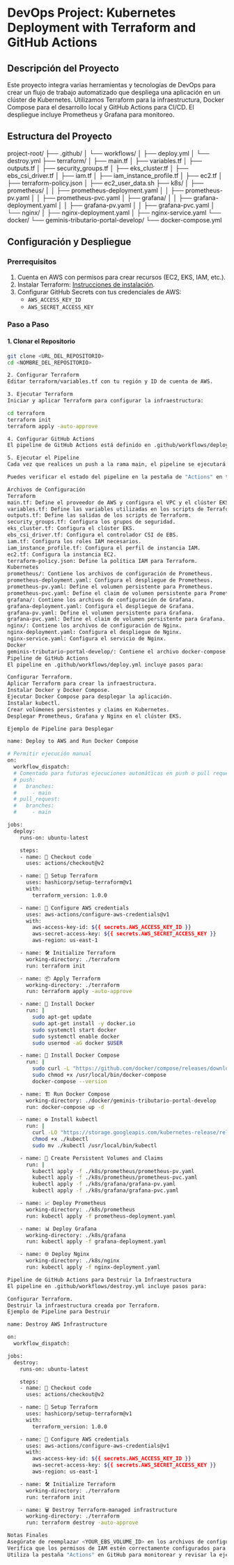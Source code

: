# DevOps Project: Kubernetes Deployment with Terraform and GitHub Actions

## Descripción del Proyecto

Este proyecto integra varias herramientas y tecnologías de DevOps para crear un flujo de trabajo automatizado que despliega una aplicación en un clúster de Kubernetes. Utilizamos Terraform para la infraestructura, Docker Compose para el desarrollo local y GitHub Actions para CI/CD. El despliegue incluye Prometheus y Grafana para monitoreo.

## Estructura del Proyecto

project-root/
├── .github/
│ └── workflows/
│ ├── deploy.yml
│ └── destroy.yml
├── terraform/
│ ├── main.tf
│ ├── variables.tf
│ ├── outputs.tf
│ ├── security_groups.tf
│ ├── eks_cluster.tf
│ ├── ebs_csi_driver.tf
│ ├── iam.tf
│ ├── iam_instance_profile.tf
│ ├── ec2.tf
│ ├── terraform-policy.json
│ ├── ec2_user_data.sh
├── k8s/
│ ├── prometheus/
│ │ ├── prometheus-deployment.yaml
│ │ ├── prometheus-pv.yaml
│ │ ├── prometheus-pvc.yaml
│ ├── grafana/
│ │ ├── grafana-deployment.yaml
│ │ ├── grafana-pv.yaml
│ │ ├── grafana-pvc.yaml
│ └── nginx/
│ ├── nginx-deployment.yaml
│ ├── nginx-service.yaml
└── docker/
└── geminis-tributario-portal-develop/
└── docker-compose.yml

## Configuración y Despliegue

### Prerrequisitos

1. Cuenta en AWS con permisos para crear recursos (EC2, EKS, IAM, etc.).
2. Instalar Terraform: [Instrucciones de instalación](https://learn.hashicorp.com/tutorials/terraform/install-cli).
3. Configurar GitHub Secrets con tus credenciales de AWS:
   - `AWS_ACCESS_KEY_ID`
   - `AWS_SECRET_ACCESS_KEY`

### Paso a Paso

#### 1. Clonar el Repositorio

```sh
git clone <URL_DEL_REPOSITORIO>
cd <NOMBRE_DEL_REPOSITORIO>

2. Configurar Terraform
Editar terraform/variables.tf con tu región y ID de cuenta de AWS.

3. Ejecutar Terraform
Iniciar y aplicar Terraform para configurar la infraestructura:

cd terraform
terraform init
terraform apply -auto-approve

4. Configurar GitHub Actions
El pipeline de GitHub Actions está definido en .github/workflows/deploy.yml. Asegúrate de que los archivos necesarios están en sus respectivas ubicaciones.

5. Ejecutar el Pipeline
Cada vez que realices un push a la rama main, el pipeline se ejecutará automáticamente.

Puedes verificar el estado del pipeline en la pestaña de "Actions" en tu repositorio de GitHub.

Archivos de Configuración
Terraform
main.tf: Define el proveedor de AWS y configura el VPC y el clúster EKS.
variables.tf: Define las variables utilizadas en los scripts de Terraform.
outputs.tf: Define las salidas de los scripts de Terraform.
security_groups.tf: Configura los grupos de seguridad.
eks_cluster.tf: Configura el clúster EKS.
ebs_csi_driver.tf: Configura el controlador CSI de EBS.
iam.tf: Configura los roles IAM necesarios.
iam_instance_profile.tf: Configura el perfil de instancia IAM.
ec2.tf: Configura la instancia EC2.
terraform-policy.json: Define la política IAM para Terraform.
Kubernetes
prometheus/: Contiene los archivos de configuración de Prometheus.
prometheus-deployment.yaml: Configura el despliegue de Prometheus.
prometheus-pv.yaml: Define el volumen persistente para Prometheus.
prometheus-pvc.yaml: Define el claim de volumen persistente para Prometheus.
grafana/: Contiene los archivos de configuración de Grafana.
grafana-deployment.yaml: Configura el despliegue de Grafana.
grafana-pv.yaml: Define el volumen persistente para Grafana.
grafana-pvc.yaml: Define el claim de volumen persistente para Grafana.
nginx/: Contiene los archivos de configuración de Nginx.
nginx-deployment.yaml: Configura el despliegue de Nginx.
nginx-service.yaml: Configura el servicio de Nginx.
Docker
geminis-tributario-portal-develop/: Contiene el archivo docker-compose.yml para el despliegue de la aplicación.
Pipeline de GitHub Actions
El pipeline en .github/workflows/deploy.yml incluye pasos para:

Configurar Terraform.
Aplicar Terraform para crear la infraestructura.
Instalar Docker y Docker Compose.
Ejecutar Docker Compose para desplegar la aplicación.
Instalar kubectl.
Crear volúmenes persistentes y claims en Kubernetes.
Desplegar Prometheus, Grafana y Nginx en el clúster EKS.

Ejemplo de Pipeline para Desplegar

name: Deploy to AWS and Run Docker Compose

# Permitir ejecución manual
on:
  workflow_dispatch:
  # Comentado para futuras ejecuciones automáticas en push o pull request a main
  # push:
  #   branches:
  #     - main
  # pull_request:
  #   branches:
  #     - main

jobs:
  deploy:
    runs-on: ubuntu-latest

    steps:
    - name: 🎉 Checkout code
      uses: actions/checkout@v2

    - name: 🚀 Setup Terraform
      uses: hashicorp/setup-terraform@v1
      with:
        terraform_version: 1.0.0

    - name: 🔑 Configure AWS credentials
      uses: aws-actions/configure-aws-credentials@v1
      with:
        aws-access-key-id: ${{ secrets.AWS_ACCESS_KEY_ID }}
        aws-secret-access-key: ${{ secrets.AWS_SECRET_ACCESS_KEY }}
        aws-region: us-east-1

    - name: 🛠 Initialize Terraform
      working-directory: ./terraform
      run: terraform init

    - name: 📦 Apply Terraform
      working-directory: ./terraform
      run: terraform apply -auto-approve

    - name: 🐋 Install Docker
      run: |
        sudo apt-get update
        sudo apt-get install -y docker.io
        sudo systemctl start docker
        sudo systemctl enable docker
        sudo usermod -aG docker $USER

    - name: 🐳 Install Docker Compose
      run: |
        sudo curl -L "https://github.com/docker/compose/releases/download/1.29.2/docker-compose-$(uname -s)-$(uname -m)" -o /usr/local/bin/docker-compose
        sudo chmod +x /usr/local/bin/docker-compose
        docker-compose --version

    - name: 🏗 Run Docker Compose
      working-directory: ./docker/geminis-tributario-portal-develop
      run: docker-compose up -d

    - name: ⚙️ Install kubectl
      run: |
        curl -LO "https://storage.googleapis.com/kubernetes-release/release/$(curl -s https://storage.googleapis.com/kubernetes-release/release/stable.txt)/bin/linux/amd64/kubectl"
        chmod +x ./kubectl
        sudo mv ./kubectl /usr/local/bin/kubectl

    - name: 📁 Create Persistent Volumes and Claims
      run: |
        kubectl apply -f ./k8s/prometheus/prometheus-pv.yaml
        kubectl apply -f ./k8s/prometheus/prometheus-pvc.yaml
        kubectl apply -f ./k8s/grafana/grafana-pv.yaml
        kubectl apply -f ./k8s/grafana/grafana-pvc.yaml

    - name: 📈 Deploy Prometheus
      working-directory: ./k8s/prometheus
      run: kubectl apply -f prometheus-deployment.yaml

    - name: 📊 Deploy Grafana
      working-directory: ./k8s/grafana
      run: kubectl apply -f grafana-deployment.yaml

    - name: 🌐 Deploy Nginx
      working-directory: ./k8s/nginx
      run: kubectl apply -f nginx-deployment.yaml

Pipeline de GitHub Actions para Destruir la Infraestructura
El pipeline en .github/workflows/destroy.yml incluye pasos para:

Configurar Terraform.
Destruir la infraestructura creada por Terraform.
Ejemplo de Pipeline para Destruir

name: Destroy AWS Infrastructure

on:
  workflow_dispatch:

jobs:
  destroy:
    runs-on: ubuntu-latest

    steps:
    - name: 🎉 Checkout code
      uses: actions/checkout@v2

    - name: 🚀 Setup Terraform
      uses: hashicorp/setup-terraform@v1
      with:
        terraform_version: 1.0.0

    - name: 🔑 Configure AWS credentials
      uses: aws-actions/configure-aws-credentials@v1
      with:
        aws-access-key-id: ${{ secrets.AWS_ACCESS_KEY_ID }}
        aws-secret-access-key: ${{ secrets.AWS_SECRET_ACCESS_KEY }}
        aws-region: us-east-1

    - name: 🛠 Initialize Terraform
      working-directory: ./terraform
      run: terraform init

    - name: 🗑️ Destroy Terraform-managed infrastructure
      working-directory: ./terraform
      run: terraform destroy -auto-approve

Notas Finales
Asegúrate de reemplazar <YOUR_EBS_VOLUME_ID> en los archivos de configuración de volúmenes persistentes con los IDs de tus volúmenes EBS.
Verifica que los permisos de IAM estén correctamente configurados para permitir la creación y gestión de los recursos necesarios.
Utiliza la pestaña "Actions" en GitHub para monitorear y revisar la ejecución de tus pipelines.